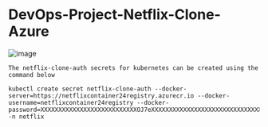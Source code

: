 # DevOps-Project-Netflix-Clone-Azure
![image](https://github.com/user-attachments/assets/90a1d323-cf2c-4b23-99a4-a3e43899e749)



```
The netflix-clone-auth secrets for kubernetes can be created using the command below

kubectl create secret netflix-clone-auth --docker-server=https://netflixcontainer24registry.azurecr.io --docker-username=netflixcontainer24registry --docker-password=XXXXXXXXXXXXXXXXXXXXXXXXXXXOJ7eXXXXXXXXXXXXXXXXXXXXXXXXXXXXXXXXXXXMtTc -n netflix
```
